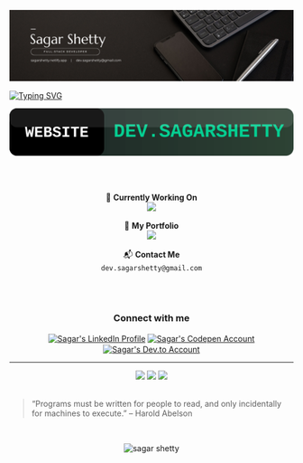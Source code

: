 ![github-header-image](assets/banner.png)

[![Typing SVG](https://readme-typing-svg.herokuapp.com?font=Bitcount+Grid+Single&size=58&duration=3000&pause=700&center=true&vCenter=true&width=1400&height=120&lines=Hi+there+%F0%9F%91%8B;I%E2%80%99m+Sagar+Shetty;A+Full+Stack+Developer+%F0%9F%92%BB;I+love+building+cool+things+%F0%9F%9B%A0%EF%B8%8F;Let%E2%80%99s+build+something+awesome+%F0%9F%9A%80)](https://git.io/typing-svg)

<p align="center">
  <a href="https://sagarshetty.netlify.app" target="_blank">
    <img src="assets/website-button.svg" alt="Visit My Portfolio"/>
  </a>
</p>

<br/>
<br/>

<p align="center">
    🚧 <strong>Currently Working On</strong>
    <br/>
    <a href="https://github.com/Sagar-Shetty21/SaveTrackr"><img src="https://img.shields.io/badge/SaveTrackr-Visit-blue?style=for-the-badge&logo=github" /></a>  
</p>

<p align="center">
    📂 <strong>My Portfolio</strong>
    <br/>
    <a href="https://sagarshetty.netlify.app"><img src="https://img.shields.io/badge/Portfolio-Link-orange?style=for-the-badge&logo=netlify" /></a>  
</p>

<p align="center">
    📬 <strong>Contact Me</strong>
    <br/>
    <code>dev.sagarshetty@gmail.com</code>  
</p>

<br/>
<br/>

<h3 align="center">Connect with me</h3>

<p align="center">
<a href="https://www.linkedin.com/in/sagarshetty21/" target="_blank"><img align="center" src="https://img.shields.io/badge/LinkedIn-0077B5?style=for-the-badge&logo=linkedin&logoColor=white" alt="Sagar's LinkedIn Profile" /></a>
<a href="https://codepen.io/Sagar__Shetty" target="_blank"><img align="center" src="https://img.shields.io/badge/CodePen-000000.svg?style=for-the-badge&logo=CodePen&logoColor=white" alt="Sagar's Codepen Account" /></a>
<a href="https://dev.to/sagarshetty21" target="_blank"><img align="center" src="https://img.shields.io/badge/dev.to-0A0A0A.svg?style=for-the-badge&logo=devdotto&logoColor=white" alt="Sagar's Dev.to Account"/></a>
</p>

<hr/>

<div align="center">
  
  <img src="https://github-readme-stats.vercel.app/api?username=sagar-shetty21&theme=blue-green&hide_border=false&include_all_commits=true&count_private=true" />

  <img src="https://github-readme-streak-stats.herokuapp.com/?user=sagar-shetty21&theme=blue-green&hide_border=false" />

  <img src="https://github-readme-stats.vercel.app/api/top-langs/?username=sagar-shetty21&theme=blue-green&hide_border=false&include_all_commits=true&count_private=true&layout=compact" />

</div>

<br/>

> “Programs must be written for people to read, and only incidentally for machines to execute.” – Harold Abelson

<br/>

<p align="center"> <img src="https://komarev.com/ghpvc/?username=Sagar-Shetty21&label=Profile%20views&color=0e75b6&style=flat-square" alt="sagar shetty" /></p>
